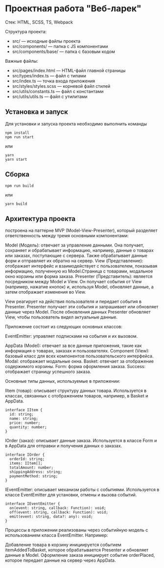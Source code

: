 # Проектная работа "Веб-ларек"

Стек: HTML, SCSS, TS, Webpack

Структура проекта:
- src/ — исходные файлы проекта
- src/components/ — папка с JS компонентами
- src/components/base/ — папка с базовым кодом

Важные файлы:
- src/pages/index.html — HTML-файл главной страницы
- src/types/index.ts — файл с типами
- src/index.ts — точка входа приложения
- src/styles/styles.scss — корневой файл стилей
- src/utils/constants.ts — файл с константами
- src/utils/utils.ts — файл с утилитами

## Установка и запуск
Для установки и запуска проекта необходимо выполнить команды

```
npm install
npm run start
```

или

```
yarn
yarn start
```
## Сборка

```
npm run build
```

или

```
yarn build
```



## Архитектура проекта
построена на паттерне MVP (Model-View-Presenter), который разделяет ответственность между тремя основными компонентами:

Model (Модель): отвечает за управление данными. Она получает, сохраняет и обрабатывает информацию, например, данные о товарах или заказах, поступающие с сервера. Также обрабатывает данные форм и отправляет их обратно на сервер.
View (Представление): отображает интерфейс и взаимодействует с пользователем, показывая информацию, полученную из Model.Cтраница с товарами, модальное окно корзины или форма заказа.
Presenter (Представитель): является посредником между Model и View. Он получает события от View (например, нажатие кнопок) и, используя Model, обновляет данные, а затем отображает изменения во View.

View реагирует на действия пользователя и передает события в Presenter.
Presenter получает эти события и запрашивает или обновляет данные через Model.
После обновления данных Presenter обновляет View, чтобы пользователь видел актуальные данные.

Приложение состоит из следующих основных классов:

EventEmitter: управляет подписками на события и их вызовом.


AppData (Model): отвечает за все данные приложения, такие как информация о товарах, заказах и пользователях.
Component (View): базовый класс для всех компонентов пользовательского интерфейса.
Modal: отображает модальные окна.
Basket: отвечает за отображение содержимого корзины.
Form: форма оформления заказа.
Success: отображает страницу успешного заказа.

Основные типы данных, используемые в приложении:

IItem (товар): описывает структуру данных товара. Используется в классах, связанных с отображением товаров, например, в Basket и AppData.
```
interface IItem {
  id: string;
  name: string;
  price: number;
  quantity: number;
}
```
IOrder (заказ): описывает данные заказа. Используется в классе Form и в AppData для отправки и получения данных о заказах.
```
interface IOrder {
  orderId: string;
  items: IItem[];
  totalAmount: number;
  shippingAddress: string;
  paymentMethod: string;
}
```
IEventEmitter: описывает механизм работы с событиями. Используется в классе EventEmitter для установки, отмены и вызова событий.
```
interface IEventEmitter {
  on(event: string, callback: Function): void;
  off(event: string, callback: Function): void;
  emit(event: string, data?: any): void;
}
```
Процессы в приложении реализованы через событийную модель с использованием класса EventEmitter. Например:

Добавление товара в корзину инициируется событием itemAddedToBasket, которое обрабатывается Presenter и обновляет данные в Model.
Оформление заказа инициирует событие orderPlaced, которое передает данные на сервер через AppData.








